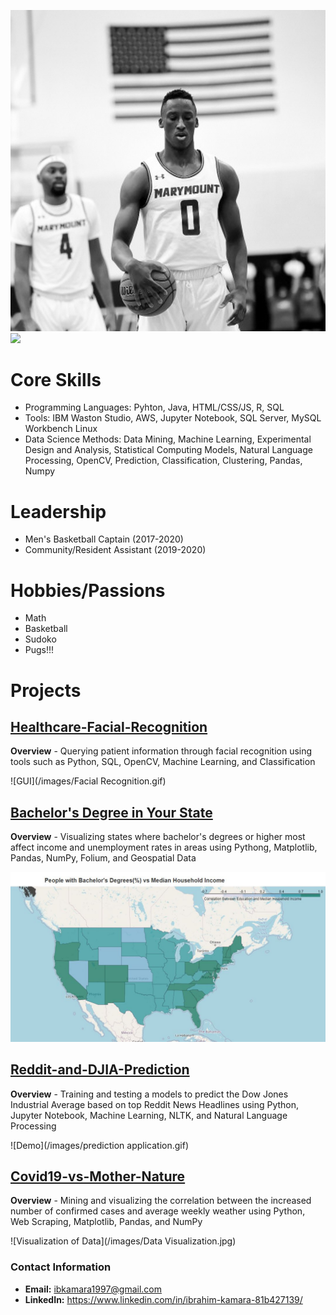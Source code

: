  ![](/images/A8B7AED3-E025-43AA-8D63-82C85446261A.JPEG) ![](/images/VideoToGif_GIF.GIF) 

# Core Skills
- Programming Languages: Pyhton, Java, HTML/CSS/JS, R, SQL
- Tools: IBM Waston Studio, AWS, Jupyter Notebook, SQL Server, MySQL Workbench Linux 
- Data Science Methods: Data Mining, Machine Learning, Experimental Design and Analysis, Statistical Computing Models, Natural Language Processing, OpenCV, Prediction, Classification, Clustering, Pandas, Numpy
# Leadership
- Men's Basketball Captain (2017-2020)
- Community/Resident Assistant (2019-2020)

# Hobbies/Passions
- Math
- Basketball
- Sudoko
- Pugs!!!

# Projects

## [Healthcare-Facial-Recognition](https://github.com/ibkamara0/Healthcare-Facial-Recognition)

**Overview** - Querying patient information through facial recognition using tools such as Python, SQL, OpenCV, Machine Learning, and Classification

![GUI](/images/Facial Recognition.gif)


## [Bachelor's Degree in Your State](https://github.com/ibkamara0/bachelors-degree-in-your-state)

**Overview** - Visualizing states where bachelor's degrees or higher most affect income and unemployment rates in areas using Pythong, Matplotlib, Pandas, NumPy, Folium, and Geospatial Data

![income choropleth map](/images/IncomeMap.JPG)

## [Reddit-and-DJIA-Prediction](https://github.com/ibkamara0/Reddit-and-DJIA-Prediction)

**Overview** - Training and testing a models to predict the Dow Jones Industrial Average based on top Reddit News Headlines using Python, Jupyter Notebook, Machine Learning, NLTK, and Natural Language Processing

![Demo](/images/prediction application.gif)

## [Covid19-vs-Mother-Nature](https://github.com/ibkamara0/Covid19-vs-Mother-Nature)

**Overview** - Mining and visualizing the correlation between the increased number of confirmed cases and average weekly weather using Python, Web Scraping, Matplotlib, Pandas, and NumPy

![Visualization of Data](/images/Data Visualization.jpg)

### Contact Information
- **Email:** ibkamara1997@gmail.com
- **LinkedIn:** https://www.linkedin.com/in/ibrahim-kamara-81b427139/





         
